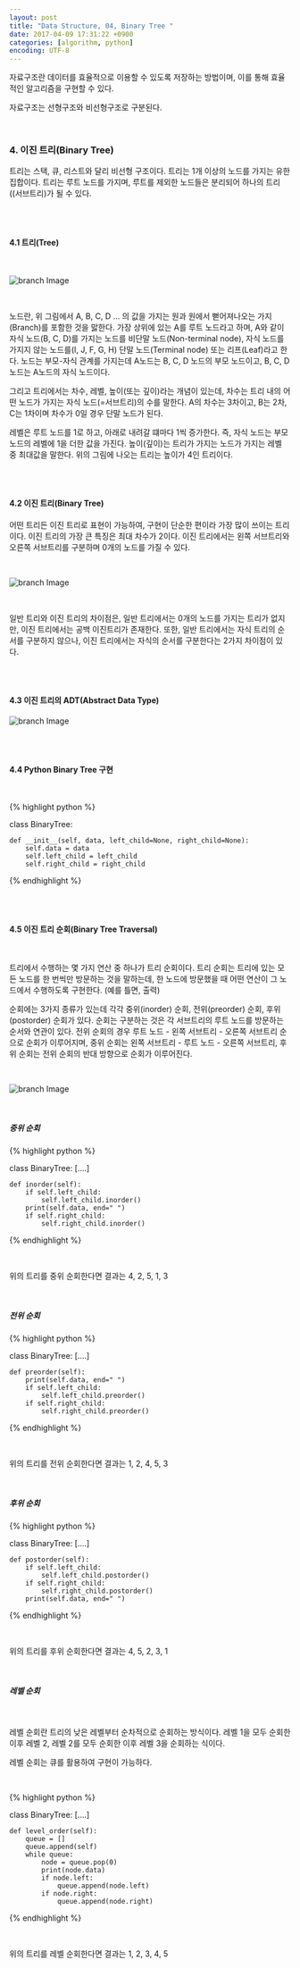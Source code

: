 ```yaml
---
layout: post
title: "Data Structure, 04, Binary Tree "
date: 2017-04-09 17:31:22 +0900
categories: [algorithm, python]
encoding: UTF-8
---
```


자료구조란 데이터를 효율적으로 이용할 수 있도록 저장하는 방법이며,
이를 통해 효율적인 알고리즘을 구현할 수 있다. 

자료구조는 선형구조와 비선형구조로 구분된다. 

<br/>


### 4. 이진 트리(Binary Tree)

트리는 스택, 큐, 리스트와 달리 비선형 구조이다. 트리는 1개 이상의 노드를 가지는 유한 집합이다. 
트리는 루트 노드를 가지며, 루트를 제외한 노드들은 분리되어 하나의 트리((서브트리)가 될 수 있다.




<br/>
<br/>

#### 4.1 트리(Tree)

<br/>

![branch Image](https://raw.githubusercontent.com/Sanghak-Lee/blog/master/static/img/_posts/tree01.png)

<br/>

노드란, 위 그림에서 A, B, C, D ... 의 값을 가지는 원과 원에서 뻗어져나오는 가지(Branch)를 포함한 것을 맗한다. 
가장 상위에 있는 A를 루트 노드라고 하며, A와 같이 자식 노드(B, C, D)를 가지는 노드를 비단말 노드(Non-terminal node), 
자식 노드를 가지지 않는 노드를(I, J, F, G, H) 단말 노드(Terminal node) 또는 리프(Leaf)라고 한다.
노드는 부모-자식 관계를 가지는데 A노드는 B, C, D 노드의 부모 노드이고, B, C, D 노드는 A노드의 자식 노드이다. 

그리고 트리에서는 차수, 레벨, 높이(또는 깊이)라는 개념이 있는데, 차수는 트리 내의 어떤 노드가 가지는 자식 노드(=서브트리)의 수를
말한다. A의 차수는 3차이고, B는 2차, C는 1차이며 차수가 0일 경우 단말 노드가 된다.

레벨은 루트 노드를 1로 하고, 아래로 내려갈 떄마다 1씩 증가한다. 즉, 자식 노드는 부모 노드의 레벨에 1을 더한 값을 가진다. 
높이(깊이)는 트리가 가지는 노드가 가지는 레벨 중 최대값을 말한다. 위의 그림에 나오는 트리는 높이가 4인 트리이다.  



<br/>
<br/>

#### 4.2 이진 트리(Binary Tree)

어떤 트리든 이진 트리로 표현이 가능하여, 구현이 단순한 편이라 가장 많이 쓰이는 트리이다. 
이진 트리의 가장 큰 특징은 최대 차수가 2이다. 이진 트리에서는 왼쪽 서브트리와 오른쪽 서브트리를 구분하며
0개의 노드를 가질 수 있다. 

<br/>

![branch Image](https://raw.githubusercontent.com/Sanghak-Lee/blog/master/static/img/_posts/tree02.png)

<br/>

일반 트리와 이진 트리의 차이점은, 일반 트리에서는 0개의 노드를 가지는 트리가 없지만, 이진 트리에서는 공백 이진트리가 존재한다. 
또한, 일반 트리에서는 자식 트리의 순서를 구분하지 않으나, 이진 트리에서는 자식의 순서를 구분한다는 2가지 차이점이 있다.  

<br/>
<br/>



#### 4.3 이진 트리의 ADT(Abstract Data Type)


![branch Image](https://raw.githubusercontent.com/Sanghak-Lee/blog/master/static/img/_posts/treeADT.png)


<br/>
<br/>


#### 4.4 Python Binary Tree 구현

<br/>


{% highlight python %}


 class BinaryTree:
    
    def __init__(self, data, left_child=None, right_child=None):
        self.data = data
        self.left_child = left_child
        self.right_child = right_child
    

{% endhighlight %}



<br/>
<br/>


#### 4.5 이진 트리 순회(Binary Tree Traversal)

<br/>

트리에서 수행하는 몇 가지 연산 중 하나가 트리 순회이다. 트리 순회는 트리에 있는 모든 노드를 한 번씩만 방문하는 것을
말하는데, 한 노드에 방문했을 때 어떤 연산이 그 노드에서 수행하도록 구현한다. (예를 틀면, 출력)

순회에는 3가지 종류가 있는데 각각 중위(inorder) 순회, 전위(preorder) 순회, 후위(postorder) 순회가 있다. 
순회는 구분하는 것은 각 서브트리의 루트 노드를 방문하는 순서와 연관이 있다. 전위 순회의 경우 루트 노드 - 왼쪽 서브트리 - 오른쪽 서브트리 순으로
순회가 이루어지며, 중위 순회는 왼쪽 서브트리 - 루트 노드 - 오른쪽 서브트리, 후위 순회는 전위 순회의 반대 방향으로 순회가 이루어진다. 


<br/>

![branch Image](https://raw.githubusercontent.com/Sanghak-Lee/blog/master/static/img/_posts/treeADT.png)

<br/>


##### 중위 순회

{% highlight python %}


class BinaryTree:
    [....]

    def inorder(self):
        if self.left_child:
            self.left_child.inorder()
        print(self.data, end=" ")
        if self.right_child:
            self.right_child.inorder()

{% endhighlight %}

<br/>

위의 트리를 중위 순회한다면 결과는 4, 2, 5, 1, 3


<br/>


##### 전위 순회

{% highlight python %}


class BinaryTree:
    [....]

    def preorder(self):
        print(self.data, end=" ")
        if self.left_child:
            self.left_child.preorder()
        if self.right_child:
            self.right_child.preorder()

{% endhighlight %}

<br/>

위의 트리를 전위 순회한다면 결과는 1, 2, 4, 5, 3


<br/>

##### 후위 순회

{% highlight python %}


class BinaryTree:
    [....]

    def postorder(self):
        if self.left_child:
            self.left_child.postorder()
        if self.right_child:
            self.right_child.postorder()
        print(self.data, end=" ")

{% endhighlight %}

<br/>

위의 트리를 후위 순회한다면 결과는 4, 5, 2, 3, 1


<br/>

##### 레벨 순회

<br/>

레벨 순회란 트리의 낮은 레벨부터 순차적으로 순회하는 방식이다. 레벨 1을 모두 순회한 이후 레벨 2,
레벨 2를 모두 순회한 이후 레벨 3을 순회하는 식이다.

레벨 순회는 큐를 활용하여 구현이 가능하다.

<br/>

{% highlight python %}


class BinaryTree:
    [....]

    def level_order(self):
        queue = []
        queue.append(self)
        while queue:
            node = queue.pop(0)
            print(node.data)
            if node.left:
                queue.append(node.left)
            if node.right:
                queue.append(node.right)

{% endhighlight %}

<br/>

위의 트리를 레벨 순회한다면 결과는 1, 2, 3, 4, 5


<br/>
<br/>




